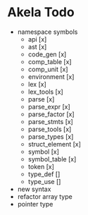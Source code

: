 # Akela Todo
* namespace symbols
  * api [x]
  * ast [x]
  * code_gen [x]
  * comp_table [x]
  * comp_unit [x]
  * environment [x]
  * lex [x]
  * lex_tools [x]
  * parse [x]
  * parse_expr [x]
  * parse_factor [x]
  * parse_stmts [x]
  * parse_tools [x]
  * parse_types [x]
  * struct_element [x]
  * symbol [x]
  * symbol_table [x]
  * token [x]
  * type_def []
  * type_use []
* new syntax
* refactor array type
* pointer type